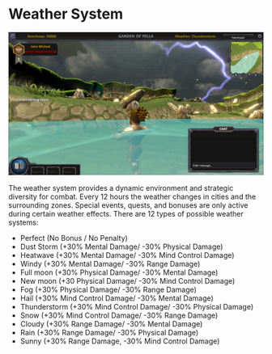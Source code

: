 # Weather System

![](<.gitbook/assets/Exploration 8 (with shadows) (1).png>)

The weather system provides a dynamic environment and strategic diversity for combat. Every 12 hours the weather changes in cities and the surrounding zones. Special events, quests, and bonuses are only active during certain weather effects. There are 12 types of possible weather systems:

* Perfect (No Bonus / No Penalty)
* Dust Storm (+30% Mental Damage/ -30% Physical Damage)
* Heatwave (+30% Mental Damage/ -30% Mind Control Damage)
* Windy (+30% Mental Damage/ -30% Range Damage)
* Full moon (+30% Physical Damage/ -30% Mental Damage)
* New moon (+30 Physical Damage/ -30% Mind Control Damage)
* Fog (+30% Physical Damage/ -30% Range Damage)
* Hail (+30% Mind Control Damage/ -30% Mental Damage)
* Thunderstorm (+30% Mind Control Damage/ -30% Physical Damage)
* Snow (+30% Mind Control Damage/ -30% Range Damage)
* Cloudy (+30% Range Damage/ -30% Mental Damage)
* Rain (+30% Range Damage/ -30% Physical Damage)
* Sunny (+30% Range Damage, -30% Mind Control Damage)
